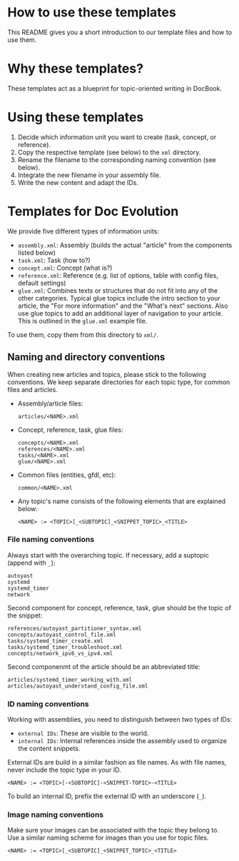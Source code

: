 # How to use these templates

This README gives you a short introduction to our template files and how to use them.


# Why these templates?

These templates act as a blueprint for topic-oriented writing in DocBook.


# Using these templates

1. Decide which information unit you want to create (task, concept, or reference).
1. Copy the respective template (see below) to the `xml` directory.
1. Rename the filename to the corresponding naming convention (see below).
1. Integrate the new filename in your assembly file.
1. Write the new content and adapt the IDs.


# Templates for Doc Evolution

We provide five different types of information units:

* `assembly.xml`: Assembly (builds the actual "article" from the components listed below)
* `task.xml`: Task (how to?)
* `concept.xml`: Concept (what is?)
* `reference.xml`: Reference (e.g. list of options, table with config files, default settings)
* `glue.xml`: Combines texts or structures that do not fit into any of the other categories. Typical glue topics include the intro section to your article, the "For more information" and the "What's next" sections. Also use glue topics to add an additional layer of navigation to your article. This is outlined in the `glue.xml` example file.

To use them, copy them from this directory to `xml/`.


## Naming and directory conventions

When creating new articles and topics, please stick to the following conventions. We keep separate directories for each topic type, for common files and articles.

* Assembly/article files:

      articles/<NAME>.xml

* Concept, reference, task, glue files:

      concepts/<NAME>.xml
      references/<NAME>.xml
      tasks/<NAME>.xml
      glue/<NAME>.xml

* Common files (entities, gfdl, etc):

      common/<NAME>.xml

* Any topic's name consists of the following elements that are explained below:

      <NAME> := <TOPIC>[_<SUBTOPIC]_<SNIPPET_TOPIC>_<TITLE>


### File naming conventions

Always start with the overarching topic. If necessary, add a suptopic (append with `_`):
```
autoyast
systemd
systemd_timer
network
```

Second component for concept, reference, task, glue should be the topic of the snippet:
```
references/autoyast_partitioner_syntax.xml
concepts/autoyast_control_file.xml
tasks/systemd_timer_create.xml
tasks/systemd_timer_troubleshoot.xml
concepts/network_ipv6_vs_ipv4.xml
```

Second componenmt of the article should be an abbreviated title:
```
articles/systemd_timer_working_with.xml
articles/autoyast_understand_config_file.xml
```


### ID naming conventions

Working with assemblies, you need to distinguish between two types of IDs:

* `external IDs`: These are visible to the world.
* `internal IDs`: Internal references inside the assembly used to organize the content snippets.

External IDs are build in a similar fashion as file names. As with file names, never include the topic type in your ID.

```
<NAME> := <TOPIC>[-<SUBTOPIC]-<SNIPPET-TOPIC>-<TITLE>
```

To build an internal ID, prefix the external ID with an underscore (`_`).


### Image naming conventions

Make sure your images can be associated with the topic they belong to. Use a similar naming scheme for images than you use for topic files.


```
<NAME> := <TOPIC>[_<SUBTOPIC]_<SNIPPET_TOPIC>_<TITLE>
```

